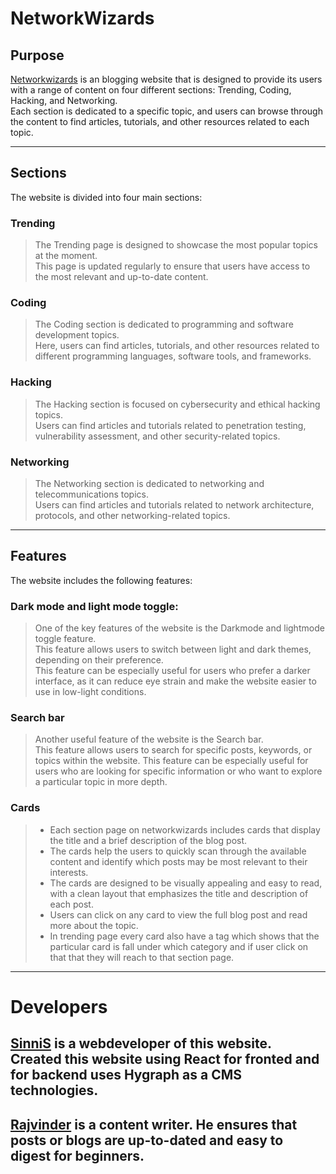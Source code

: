 # NetworkWizards

## Purpose

[Networkwizards](https://networkwizards.tech) is an blogging website that is designed to provide its users with a range of content on four different sections: Trending, Coding, Hacking, and Networking. \
Each section is dedicated to a specific topic, and users can browse through the content to find articles, tutorials, and other resources related to each topic.

---

## Sections

The website is divided into four main sections:

### Trending

> The Trending page is designed to showcase the most popular topics at the moment.\
> This page is updated regularly to ensure that users have access to the most relevant and up-to-date content.

### Coding

> The Coding section is dedicated to programming and software development topics.\
> Here, users can find articles, tutorials, and other resources related to different programming languages, software tools, and frameworks.

### Hacking

> The Hacking section is focused on cybersecurity and ethical hacking topics.\
> Users can find articles and tutorials related to penetration testing, vulnerability assessment, and other security-related topics.

### Networking

> The Networking section is dedicated to networking and telecommunications topics.\
> Users can find articles and tutorials related to network architecture, protocols, and other networking-related topics.

---

## Features

The website includes the following features:

### Dark mode and light mode toggle:

> One of the key features of the website is the Darkmode and lightmode toggle feature.\
> This feature allows users to switch between light and dark themes, depending on their preference.\
> This feature can be especially useful for users who prefer a darker interface, as it can reduce eye strain and make the website easier to use in low-light conditions.

### Search bar

> Another useful feature of the website is the Search bar.\
> This feature allows users to search for specific posts, keywords, or topics within the website. This feature can be especially useful for users who are looking for specific information or who want to explore a particular topic in more depth.

### Cards

> - Each section page on networkwizards includes cards that display the title and a brief description of the blog post.
> - The cards help the users to quickly scan through the available content and identify which posts may be most relevant to their interests.
> - The cards are designed to be visually appealing and easy to read, with a clean layout that emphasizes the title and description of each post.
> - Users can click on any card to view the full blog post and read more about the topic.
> - In trending page every card also have a tag which shows that the particular card is fall under which category and if user click on that that they will reach to that section page.

---

# Developers

## [SinniS](https://github.com/SinniS1) is a webdeveloper of this website. Created this website using React for fronted and for backend uses Hygraph as a CMS technologies.

## [Rajvinder](https://github.com/sudouserraj) is a content writer. He ensures that posts or blogs are up-to-dated and easy to digest for beginners.
